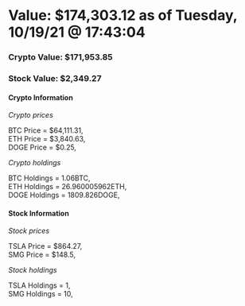 # Value: $174,303.12 as of Tuesday, 10/19/21 @ 17:43:04 

### Crypto Value: $171,953.85

### Stock Value: $2,349.27

#### Crypto Information 
*Crypto prices* 

BTC Price = $64,111.31,  
ETH Price = $3,840.63,  
DOGE Price = $0.25,  


*Crypto holdings* 

BTC Holdings = 1.06BTC,  
ETH Holdings = 26.960005962ETH,  
DOGE Holdings = 1809.826DOGE,  


#### Stock Information 

*Stock prices* 

TSLA Price = $864.27,  
SMG Price = $148.5,  


*Stock holdings* 

TSLA Holdings = 1,  
SMG Holdings = 10,  



